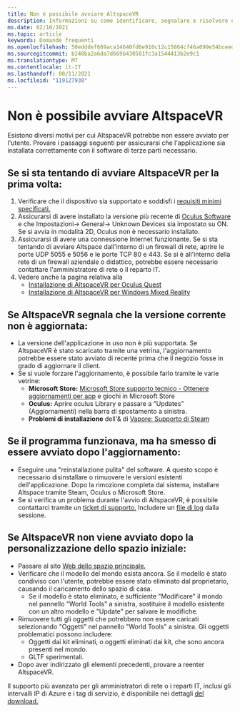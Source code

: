 ```yaml
---
title: Non è possibile avviare AltspaceVR
description: Informazioni su come identificare, segnalare e risolvere eventuali problemi relativi all'avvio dell'ambiente AltspaceVR.
ms.date: 02/10/2021
ms.topic: article
keywords: Domande frequenti
ms.openlocfilehash: 50edddef669aca14640fd6e910c12c15864cf46a099e54bceed40494e9817de4
ms.sourcegitcommit: b248ba2a6da7d669b430581fc3a1544413b2e9c1
ms.translationtype: MT
ms.contentlocale: it-IT
ms.lasthandoff: 08/11/2021
ms.locfileid: "119127930"
---
```

# <a name="i-cant-launch-altspacevr"></a>Non è possibile avviare AltspaceVR

Esistono diversi motivi per cui AltspaceVR potrebbe non essere avviato per l'utente. Provare i passaggi seguenti per assicurarsi che l'applicazione sia installata correttamente con il software di terze parti necessario.

## <a name="if-youre-trying-to-launch-altspacevr-for-the-first-time"></a>Se si sta tentando di avviare AltspaceVR per la prima volta:

1. Verificare che il dispositivo sia supportato e soddisfi i [requisiti minimi specificati.](../getting-started/system-requirements.md)
2. Assicurarsi di avere installato la versione più recente di [Oculus Software](https://www.oculus.com/setup) e che Impostazioni-> General-> Unknown Devices sia impostato su ON. Se si avvia in modalità 2D, Oculus non è necessario installato.
3. Assicurarsi di avere una connessione Internet funzionante. Se si sta tentando di avviare Altspace dall'interno di un firewall di rete, aprire le porte UDP 5055 e 5056 e le porte TCP 80 e 443. Se si è all'interno della rete di un firewall aziendale o didattico, potrebbe essere necessario contattare l'amministratore di rete o il reparto IT.
4. Vedere anche la pagina relativa alla
    * [Installazione di AltspaceVR per Oculus Quest](../getting-started/oculus-installation.md)
    * [Installazione di AltspaceVR per Windows Mixed Reality](../getting-started/wmr-installation.md)

## <a name="if-altspacevr-reports-that-the-current-version-is-out-of-date"></a>Se AltspaceVR segnala che la versione corrente non è aggiornata:

* La versione dell'applicazione in uso non è più supportata. Se AltspaceVR è stato scaricato tramite una vetrina, l'aggiornamento potrebbe essere stato avviato di recente prima che il negozio fosse in grado di aggiornare il client.
* Se si vuole forzare l'aggiornamento, è possibile farlo tramite le varie vetrine:
    * **Microsoft Store:** [Microsoft Store supporto tecnico - Ottenere aggiornamenti per app](https://support.microsoft.com/account-billing/get-updates-for-apps-and-games-in-microsoft-store-a1fe19c0-532d-ec47-7035-d1c5a1dd464f) e giochi in Microsoft Store
    * **Oculus:** Aprire oculus Library e passare a "Updates" (Aggiornamenti) nella barra di spostamento a sinistra.
    * **Problemi di installazione** dell'& di [Vapore: Supporto di Steam](https://support.steampowered.com/kb_article.php?ref=2274-IFLV-5334)

## <a name="if-the-program-was-working-but-ceased-to-launch-after-update"></a>Se il programma funzionava, ma ha smesso di essere avviato dopo l'aggiornamento:

* Eseguire una "reinstallazione pulita" del software. A questo scopo è necessario disinstallare o rimuovere le versioni esistenti dell'applicazione. Dopo la rimozione completa dal sistema, installare Altspace tramite Steam, Oculus o Microsoft Store.
* Se si verifica un problema durante l'avvio di AltspaceVR, è possibile contattarci tramite un [ticket di supporto.](https://help.altvr.com/hc/requests/new) Includere un [file di log](uploading-client-logs.md) dalla sessione.

## <a name="if-altspacevr-fails-to-launch-after-customizing-your-home-space"></a>Se AltspaceVR non viene avviato dopo la personalizzazione dello spazio iniziale:

* Passare al sito [Web dello spazio principale.](https://account.altvr.com/users/sign_in)
* Verificare che il modello del mondo esista ancora. Se il modello è stato condiviso con l'utente, potrebbe essere stato eliminato dal proprietario, causando il caricamento dello spazio di casa.
    * Se il modello è stato eliminato, è sufficiente "Modificare" il mondo nel pannello "World Tools" a sinistra, sostituire il modello esistente con un altro modello e "Update" per salvare le modifiche.
* Rimuovere tutti gli oggetti che potrebbero non essere caricati selezionando "Oggetti" nel pannello "World Tools" a sinistra. Gli oggetti problematici possono includere:
    * Oggetti dai kit eliminati, o oggetti eliminati dai kit, che sono ancora presenti nel mondo.
    * GLTF sperimentali.
* Dopo aver indirizzato gli elementi precedenti, provare a reenter AltspaceVR.

Il supporto più avanzato per gli amministratori di rete o i reparti IT, inclusi gli intervalli IP di Azure e i tag di servizio, è disponibile nei dettagli [del download.](https://www.microsoft.com/en-us/download/details.aspx?id=56519)